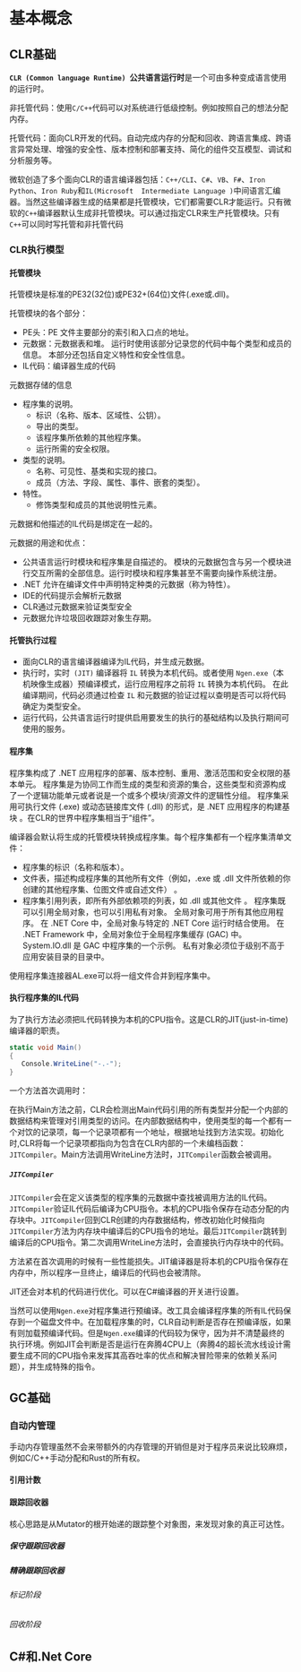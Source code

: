 # 基本概念

## CLR基础

**`CLR (Common language Runtime) `公共语言运行时**是一个可由多种变成语言使用的运行时。

非托管代码：使用`C/C++`代码可以对系统进行低级控制。例如按照自己的想法分配内存。

托管代码：面向CLR开发的代码。自动完成内存的分配和回收、跨语言集成、跨语言异常处理、增强的安全性、版本控制和部署支持、简化的组件交互模型、调试和分析服务等。

微软创造了多个面向CLR的语言编译器包括：`C++/CLI`、`C#`、`VB`、`F#`、`Iron Python`、`Iron Ruby`和`IL(Microsoft  Intermediate Language )`中间语言汇编器。当然这些编译器生成的结果都是托管模块，它们都需要CLR才能运行。只有微软的`C++`编译器默认生成非托管模块。可以通过指定CLR来生产托管模块。只有`C++`可以同时写托管和非托管代码

### CLR执行模型

#### 托管模块

托管模块是标准的PE32(32位)或PE32+(64位)文件(.exe或.dll)。

托管模块的各个部分：

- PE头：PE 文件主要部分的索引和入口点的地址。	
- 元数据：元数据表和堆。 运行时使用该部分记录您的代码中每个类型和成员的信息。 本部分还包括自定义特性和安全性信息。
- IL代码：编译器生成的代码

元数据存储的信息

- 程序集的说明。
  - 标识（名称、版本、区域性、公钥）。
  - 导出的类型。
  - 该程序集所依赖的其他程序集。
  - 运行所需的安全权限。
- 类型的说明。
  - 名称、可见性、基类和实现的接口。
  - 成员（方法、字段、属性、事件、嵌套的类型）。
- 特性。
  - 修饰类型和成员的其他说明性元素。

元数据和他描述的IL代码是绑定在一起的。

元数据的用途和优点：

- 公共语言运行时模块和程序集是自描述的。 模块的元数据包含与另一个模块进行交互所需的全部信息。运行时模块和程序集甚至不需要向操作系统注册。
- .NET 允许在编译文件中声明特定种类的元数据（称为特性）。
- IDE的代码提示会解析元数据
- CLR通过元数据来验证类型安全
- 元数据允许垃圾回收跟踪对象生存期。

#### 托管执行过程

- 面向CLR的语言编译器编译为IL代码，并生成元数据。
- 执行时，实时` (JIT)` 编译器将 `IL` 转换为本机代码。或者使用 `Ngen.exe`（本机映像生成器）预编译模式，运行应用程序之前将 `IL` 转换为本机代码。 在此编译期间，代码必须通过检查 `IL` 和元数据的验证过程以查明是否可以将代码确定为类型安全。
- 运行代码，公共语言运行时提供启用要发生的执行的基础结构以及执行期间可使用的服务。

#### 程序集

程序集构成了 .NET 应用程序的部署、版本控制、重用、激活范围和安全权限的基本单元。 程序集是为协同工作而生成的类型和资源的集合，这些类型和资源构成了一个逻辑功能单元或者说是一个或多个模块/资源文件的逻辑性分组。 程序集采用可执行文件 (.exe) 或动态链接库文件 (.dll) 的形式，是 .NET 应用程序的构建基块 。在CLR的世界中程序集相当于“组件”。

编译器会默认将生成的托管模块转换成程序集。每个程序集都有一个程序集清单文件：

- 程序集的标识（名称和版本）。
- 文件表，描述构成程序集的其他所有文件（例如，.exe 或 .dll 文件所依赖的你创建的其他程序集、位图文件或自述文件） 。
- 程序集引用列表，即所有外部依赖项的列表，如 .dll 或其他文件 。 程序集既可以引用全局对象，也可以引用私有对象。 全局对象可用于所有其他应用程序。 在 .NET Core 中，全局对象与特定的 .NET Core 运行时结合使用。 在 .NET Framework 中，全局对象位于全局程序集缓存 (GAC) 中。 System.IO.dll 是 GAC 中程序集的一个示例。 私有对象必须位于级别不高于应用安装目录的目录中。

使用程序集连接器AL.exe可以将一组文件合并到程序集中。

#### 执行程序集的IL代码

为了执行方法必须把IL代码转换为本机的CPU指令。这是CLR的JIT(just-in-time)编译器的职责。

```c#
static void Main()
{
   Console.WriteLine("-.-");
}
```

一个方法首次调用时：

在执行Main方法之前，CLR会检测出Main代码引用的所有类型并分配一个内部的数据结构来管理对引用类型的访问。在内部数据结构中，使用类型的每一个都有一个对饮的记录项，每一个记录项都有一个地址，根据地址找到方法实现。初始化时,CLR将每一个记录项都指向为包含在CLR内部的一个未编档函数：`JITCompiler`。Main方法调用WriteLine方法时，`JITCompiler`函数会被调用。

##### `JITCompiler`

`JITCompiler`会在定义该类型的程序集的元数据中查找被调用方法的IL代码。`JITCompiler`验证IL代码后编译为CPU指令。本机的CPU指令保存在动态分配的内存块中。`JITCompiler`回到CLR创建的内存数据结构，修改初始化时候指向`JITCompiler`方法为内存块中编译后的CPU指令的地址。最后`JITCompiler`跳转到编译后的CPU指令。第二次调用WriteLine方法时，会直接执行内存块中的代码。

方法紧在首次调用的时候有一些性能损失。JIT编译器是将本机的CPU指令保存在内存中，所以程序一旦终止，编译后的代码也会被清除。

JIT还会对本机的代码进行优化。可以在C#编译器的开关进行设置。

当然可以使用`Ngen.exe`对程序集进行预编译。改工具会编译程序集的所有IL代码保存到一个磁盘文件中。在加载程序集的时，CLR自动判断是否存在预编译版，如果有则加载预编译代码。但是`Ngen.exe`编译的代码较为保守，因为并不清楚最终的执行环境。例如JIT会判断是否是运行在奔腾4CPU上（奔腾4的超长流水线设计需要生成不同的CPU指令来发挥其高吞吐率的优点和解决冒险带来的依赖关系问题），并生成特殊的指令。

## GC基础

### 自动内管理

手动内存管理虽然不会来带额外的内存管理的开销但是对于程序员来说比较麻烦，例如C/C++手动分配和Rust的所有权。

#### 引用计数

#### 跟踪回收器

核心思路是从Mutator的根开始递的跟踪整个对象图，来发现对象的真正可达性。

##### 保守跟踪回收器

##### 精确跟踪回收器

###### 标记阶段

###### 回收阶段

## C#和.Net Core

